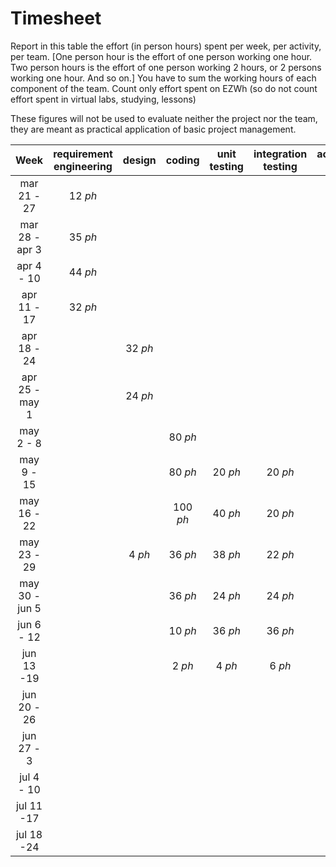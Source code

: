 # Timesheet

Report in this table the effort (in person hours) spent per week, per activity, per team. 
[One person hour is the effort of one person working one hour.
Two person hours is the effort of one person working 2 hours, or 2 persons working one hour. And so on.]
You have to sum the working hours of each component of the team.
Count only effort spent on EZWh (so do not count effort spent in virtual labs, studying, lessons)

These figures will not be used to evaluate neither the project nor the team, they are meant as practical application of basic project management.

| Week | requirement engineering | design | coding | unit testing | integration testing | acceptance testing | management | git maven |
|:-----------:|:--------:|:-----------:|:-----------:|:----------:|:------------:|:---------------:|:-------------:|:--------------:|
| mar 21 - 27 | 12 *ph* | | | | | | 0.5 *ph* | |
| mar 28 - apr 3 | 35 *ph* | | | | | | 1 *ph* | |
| apr 4 - 10 | 44 *ph* | | | | | | 1 *ph* | |
| apr 11 - 17| 32 *ph*| | | | | | 0.5 *ph* | | 
| apr 18 - 24| | 32 *ph* | | | | | 0.5 *ph* | | 
| apr 25 - may 1 | | 24 *ph* | | | | | 0.5 *ph* | | 
| may 2 - 8  | | | 80 *ph*| | | | 1 *ph* | |
| may 9 - 15| | | 80 *ph*| 20 *ph* | 20 *ph* | | 1 *ph* | |
| may 16 - 22| | | 100 *ph* | 40 *ph* | 20 *ph* | | 1 *ph* | |
| may 23 - 29| | 4 *ph* | 36 *ph* | 38 *ph* | 22 *ph* | | 1 *ph* | |
| may 30 - jun 5 | | | 36 *ph*| 24 *ph* | 24 *ph* | 32 *ph* | 0.5 *ph* | | 
| jun 6 - 12 | | | 10 *ph* | 36 *ph*| 36 *ph* | 22 *ph* | 0.5 *ph* | | 
| jun 13 -19 | | | 2 *ph* | 4 *ph* | 6 *ph* | | 1 *ph* | | 
| jun 20 - 26 | | | | | | | | | 
| jun 27 - 3 | | | | | | | | | 
| jul 4 - 10 | | | | | | | | | 
| jul 11 -17 | | | | | | | | |
| jul 18 -24 | | | | | | | | |
